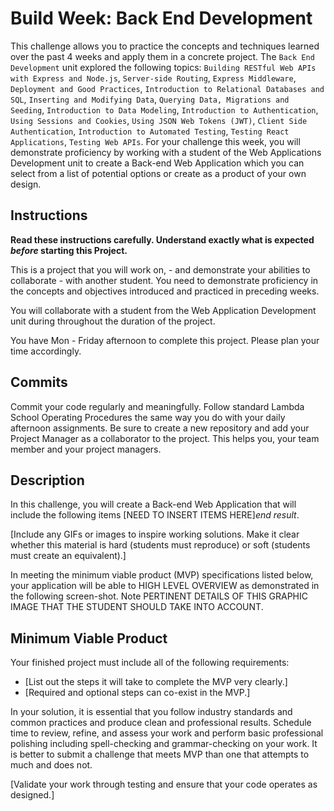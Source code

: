 # Build Week: Back End Development

This challenge allows you to practice the concepts and techniques learned over the past 4 weeks and apply them in a concrete project. The `Back End Development` unit explored the following topics: `Building RESTful Web APIs with Express and Node.js`, `Server-side Routing`, `Express Middleware`, `Deployment and Good Practices`, `Introduction to Relational Databases and SQL`, `Inserting and Modifying Data`, `Querying Data, Migrations and Seeding`, `Introduction to Data Modeling`, `Introduction to Authentication`, `Using Sessions and Cookies`, `Using JSON Web Tokens (JWT)`, `Client Side Authentication`, `Introduction to Automated Testing`, `Testing React Applications`, `Testing Web APIs`. For your challenge this week, you will demonstrate proficiency by working with a student of the Web Applications Development unit to create a Back-end Web Application which you can select from a list of potential options or create as a product of your own design.

## Instructions

**Read these instructions carefully. Understand exactly what is expected _before_ starting this Project.**

This is a project that you will work on, - and demonstrate your abilities to collaborate - with another student. You need to demonstrate proficiency in the concepts and objectives introduced and practiced in preceding weeks.

You will collaborate with a student from the Web Application Development unit during throughout the duration of the project.

You have Mon - Friday afternoon to complete this project. Please plan your time accordingly.

## Commits

Commit your code regularly and meaningfully. Follow standard Lambda School Operating Procedures the same way you do with your daily afternoon assignments. Be sure to create a new repository and add your Project Manager as a collaborator to the project. This helps you, your team member and your project managers.

## Description

In this challenge, you will create a Back-end Web Application that will include the following items [NEED TO INSERT ITEMS HERE]_end result_.

[Include any GIFs or images to inspire working solutions. Make it clear whether this material is hard (students must reproduce) or soft (students must create an equivalent).]

In meeting the minimum viable product (MVP) specifications listed below, your application will be able to HIGH LEVEL OVERVIEW as demonstrated in the following screen-shot. Note PERTINENT DETAILS OF THIS GRAPHIC IMAGE THAT THE STUDENT SHOULD TAKE INTO ACCOUNT.

## Minimum Viable Product

Your finished project must include all of the following requirements:

- [List out the steps it will take to complete the MVP very clearly.]
- [Required and optional steps can co-exist in the MVP.]

In your solution, it is essential that you follow industry standards and common practices and produce clean and professional results. Schedule time to review, refine, and assess your work and perform basic professional polishing including spell-checking and grammar-checking on your work. It is better to submit a challenge that meets MVP than one that attempts to much and does not.

[Validate your work through testing and ensure that your code operates as designed.]
